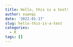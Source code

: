 ```yaml
---
title: Hello, this is a test!
author: xuanqi
date: '2022-01-17'
slug: hello-this-is-a-test
categories:
  - R
tags: []
---
```


